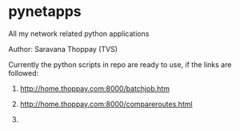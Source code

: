 # pynetapps
All my network related python applications

Author: Saravana Thoppay (TVS)

Currently the python scripts in repo are ready to use, if the links are followed:

1. http://home.thoppay.com:8000/batchjob.htm

2. http://home.thoppay.com:8000/compareroutes.html

3. 


